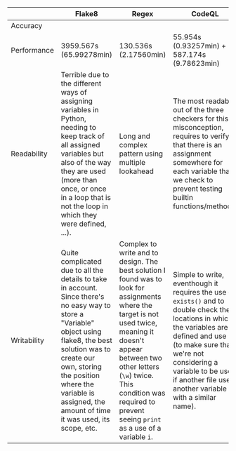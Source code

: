 || Flake8 | Regex | CodeQL |
|---|---|---|---|
Accuracy | | | |
Performance | 3959.567s (65.99278min) | 130.536s (2.17560min) | 55.954s (0.93257min) + 587.174s (9.78623min) |
Readability | Terrible due to the different ways of assigning variables in Python, needing to keep track of all assigned variables but also of the way they are used (more than once, or once in a loop that is not the loop in which they were defined, ...). | Long and complex pattern using multiple lookahead | The most readable out of the three checkers for this misconception, requires to verify that there is an assignment somewhere for each variable that we check to prevent testing builtin functions/methods. |
Writability | Quite complicated due to all the details to take in account. Since there's no easy way to store a "Variable" object using flake8, the best solution was to create our own, storing the position where the variable is assigned, the amount of time it was used, its scope, etc. | Complex to write and to design. The best solution I found was to look for assignments where the target is not used twice, meaning it doesn't appear between two other letters (`\w`) twice. This condition was required to prevent seeing `print` as a use of a variable `i`. | Simple to write, eventhough it requires the use of `exists()` and to double check the locations in which the variables are defined and use (to make sure that we're not considering a variable to be used if another file uses another variable with a similar name). |